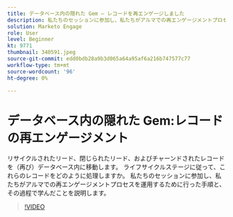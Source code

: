 ```yaml
---
title: データベース内の隠れた Gem — レコードを再エンゲージしました
description: 私たちのセッションに参加し、私たちがアルマでの再エンゲージメントプロセスを運用するために行った手順と、その過程で学んだことを説明します。
solution: Marketo Engage
role: User
level: Beginner
kt: 9771
thumbnail: 340591.jpeg
source-git-commit: edd0bdb28a9b3d065a64a95af6a216b747577c77
workflow-type: tm+mt
source-wordcount: '96'
ht-degree: 0%

---
```


# データベース内の隠れた Gem:レコードの再エンゲージメント

リサイクルされたリード、閉じられたリード、およびチャーンドされたレコードを（再び）データベース内に移動します。 ライフサイクルステージに従って、これらのレコードをどのように処理しますか。 私たちのセッションに参加し、私たちがアルマでの再エンゲージメントプロセスを運用するために行った手順と、その過程で学んだことを説明します。

>[!VIDEO](https://video.tv.adobe.com/v/340591/?quality=12&learn=on)
